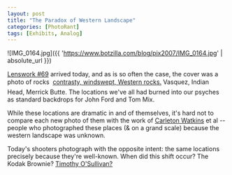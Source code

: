 ```yaml
---
layout: post
title: "The Paradox of Western Landscape"
categories: [PhotoRant]
tags: [Exhibits, Analog]
---
```



![IMG_0164.jpg]({{ 'https://www.botzilla.com/blog/pix2007/IMG_0164.jpg' | absolute_url }})


<a href="http://www.lenswork.com/">Lenswork #69</a> arrived today, and as is so often the case, the cover was a photo of rocks &#151; <a href="http://www.mitchdobrowner.com/">contrasty, windswept, Western rocks.</a> Vasquez, Indian Head, Merrick Butte. The locations we've all had burned into our psyches as standard backdrops for John Ford and Tom Mix.

While these locations are dramatic in and of themselves, it's hard not to compare each new photo of them with the work of <a href="http://en.wikipedia.org/wiki/Carleton_Watkins">Carleton Watkins</a> et al -- people who photographed these places (& on a grand scale) because the western landscape was unknown.

Today's shooters photograph with the opposite intent: the same locations precisely because they're well-known. When did this shift occur? The Kodak Brownie? <a href="http://en.wikipedia.org/wiki/Timothy_H._O'Sullivan">Timothy O'Sullivan?</a>
